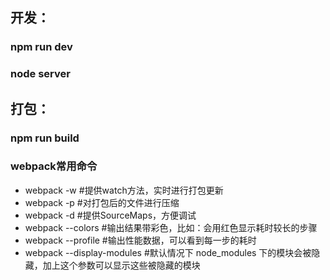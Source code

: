 ## 开发：
  ### npm run dev 
  
  ### node server

## 打包：
 ### npm run build


### webpack常用命令

* webpack -w #提供watch方法，实时进行打包更新
* webpack -p #对打包后的文件进行压缩
* webpack -d #提供SourceMaps，方便调试
* webpack --colors #输出结果带彩色，比如：会用红色显示耗时较长的步骤
* webpack --profile #输出性能数据，可以看到每一步的耗时
* webpack --display-modules #默认情况下 node_modules 下的模块会被隐藏，加上这个参数可以显示这些被隐藏的模块
